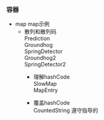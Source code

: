  ### 容器
* map map示例  
    * 散列和散列码  
        Prediction  
        Groundhog  
        SpringDetector  
        Groundhog2  
        SpringDetector2
        * 理解hashCode  
            SlowMap  
            MapEntry
            
        * 覆盖hashCode  
        CountedString 遵守指导的